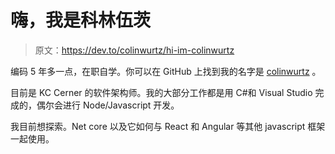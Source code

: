 # 嗨，我是科林伍茨

> 原文：<https://dev.to/colinwurtz/hi-im-colinwurtz>

编码 5 年多一点，在职自学。你可以在 GitHub 上找到我的名字是 [colinwurtz](https://github.com/colinwurtz) 。

目前是 KC Cerner 的软件架构师。我的大部分工作都是用 C#和 Visual Studio 完成的，偶尔会进行 Node/Javascript 开发。

我目前想探索。Net core 以及它如何与 React 和 Angular 等其他 javascript 框架一起使用。